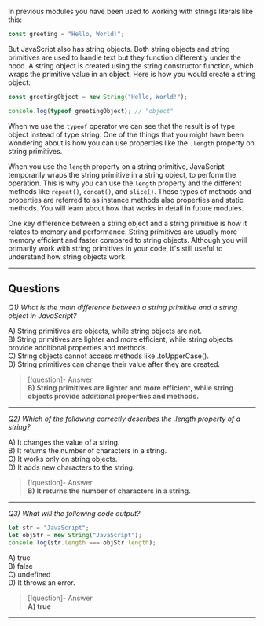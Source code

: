 In previous modules you have been used to working with strings literals like this:

```js
const greeting = "Hello, World!";
```

But JavaScript also has string objects. Both string objects and string primitives are used to handle text but they function differently under the hood. A string object is created using the string constructor function, which wraps the primitive value in an object. Here is how you would create a string object:

```js
const greetingObject = new String("Hello, World!");

console.log(typeof greetingObject); // "object"
```

When we use the `typeof` operator we can see that the result is of type object instead of type string. One of the things that you might have been wondering about is how you can use properties like the `.length` property on string primitives.

When you use the `length` property on a string primitive, JavaScript temporarily wraps the string primitive in a string object, to perform the operation. This is why you can use the `length` property and the different methods like `repeat()`, `concat()`, and `slice()`. These types of methods and properties are referred to as instance methods also properties and static methods. You will learn about how that works in detail in future modules.

One key difference between a string object and a string primitive is how it relates to memory and performance. String primitives are usually more memory efficient and faster compared to string objects. Although you will primarily work with string primitives in your code, it's still useful to understand how string objects work.

---
## Questions

*Q1) What is the main difference between a string primitive and a string object in JavaScript?*

A) String primitives are objects, while string objects are not.  
B) String primitives are lighter and more efficient, while string objects provide additional properties and methods.  
C) String objects cannot access methods like .toUpperCase().  
D) String primitives can change their value after they are created.  

> [!question]- Answer  
> **B) String primitives are lighter and more efficient, while string objects provide additional properties and methods.**

---

*Q2) Which of the following correctly describes the .length property of a string?*

A) It changes the value of a string.  
B) It returns the number of characters in a string.  
C) It works only on string objects.  
D) It adds new characters to the string.  

> [!question]- Answer  
> **B) It returns the number of characters in a string.**

---

*Q3) What will the following code output?*

```js
let str = "JavaScript";  
let objStr = new String("JavaScript");  
console.log(str.length === objStr.length);
```

A) true  
B) false  
C) undefined  
D) It throws an error.  

> [!question]- Answer  
> **A) true**

---